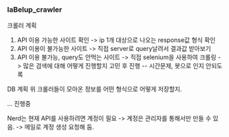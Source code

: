 ### laBelup_crawler

크롤러 계획

1. API 이용 가능한 사이트 확인 -> ip 1개 대상으로 나오는 response값 형식 확인
2. API 이용이 불가능한 사이트 -> 직접 server로 query날려서 결과값 받아보기
3. API 이용 불가능, query도 안먹는 사이트 -> 직접 selenium을 사용하여 크롤링 -> 많은 검색에 대해 어떻게 진행할지 고민 후 진행
 -- 시간문제, 봇으로 인지 안되도록

DB 계획
위 크롤러들이 모아온 정보를 어떤 형식으로 어떻게 저장할지.

...
진행중

Nerd는 현재 API를 사용하려면 계정이 필요 -> 계정은 관리자를 통해서만 만들 수 있음. -> 메일로 계정 생성 요청해 둠.